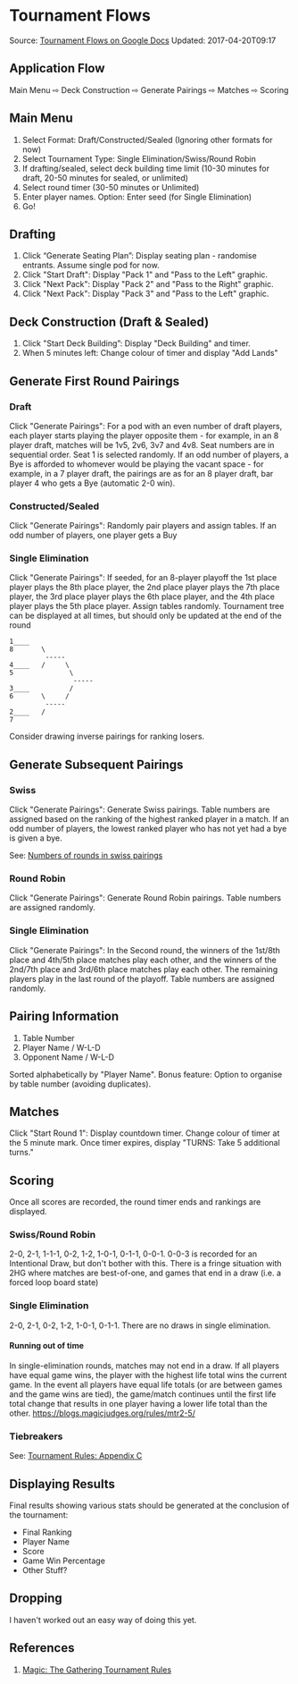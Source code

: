 # Tournament Flows
Source: [Tournament Flows on Google Docs](https://docs.google.com/document/d/13yMRQv2FChbhES158n7BA3Z7GUSlLCzFeruHWbFwj7A/edit?usp=sharing)
Updated: 2017-04-20T09:17

## Application Flow
Main Menu ⇨ Deck Construction ⇨ Generate Pairings ⇨ Matches ⇨ Scoring

## Main Menu
1. Select Format: Draft/Constructed/Sealed (Ignoring other formats for now)
2. Select Tournament Type:  Single Elimination/Swiss/Round Robin
3. If drafting/sealed, select deck building time limit (10-30 minutes for draft, 20-50 minutes for sealed, or unlimited)
4. Select round timer (30-50 minutes or Unlimited)
5. Enter player names.  Option: Enter seed (for Single Elimination)
6. Go!

## Drafting
1. Click “Generate Seating Plan”:  Display seating plan - randomise entrants.  Assume single pod for now.
2. Click "Start Draft": Display "Pack 1" and "Pass to the Left" graphic.
3. Click "Next Pack": Display "Pack 2" and "Pass to the Right" graphic.
4. Click "Next Pack": Display "Pack 3" and "Pass to the Left" graphic.

## Deck Construction (Draft & Sealed)
1. Click "Start Deck Building”:  Display "Deck Building" and timer.
2. When 5 minutes left:  Change colour of timer and display "Add Lands"

## Generate First Round Pairings
### Draft
Click "Generate Pairings": For a pod with an even number of draft players, each player starts playing the player opposite them - for example, in an 8 player draft, matches will be 1v5, 2v6, 3v7 and 4v8.  Seat numbers are in sequential order.  Seat 1 is selected randomly.  If an odd number of players, a Bye is afforded to whomever would be playing the vacant space - for example, in a 7 player draft, the pairings are as for an 8 player draft, bar player 4 who gets a Bye (automatic 2-0 win).

### Constructed/Sealed
Click "Generate Pairings": Randomly pair players and assign tables.  If an odd number of players, one player gets a Buy

### Single Elimination
Click "Generate Pairings": If seeded, for an 8-player playoff the 1st place player plays the 8th place player, the 2nd place player plays the 7th place player, the 3rd place player plays the 6th place player, and the 4th place player plays the 5th place player.  Assign tables randomly.  Tournament tree can be displayed at all times, but should only be updated at the end of the round

```
1____
8       \
         -----
4____   /     \
5              \
                -----
3____          /
6       \     /
         -----
2____   /
7
```

Consider drawing inverse pairings for ranking losers.

## Generate Subsequent Pairings
### Swiss
Click "Generate Pairings":  Generate Swiss pairings.  Table numbers are assigned based on the ranking of the highest ranked player in a match.  If an odd number of players, the lowest ranked player who has not yet had a bye is given a bye.

See: [Numbers of rounds in swiss pairings](http://magic.wizards.com/en/game-info/products/magic-online/swiss-pairings)

### Round Robin
Click "Generate Pairings":  Generate Round Robin pairings.  Table numbers are assigned randomly.

### Single Elimination
Click "Generate Pairings":  In the Second round, the winners of the 1st/8th place and 4th/5th place matches play each other, and the winners of the 2nd/7th place and 3rd/6th place matches play each other. The remaining players play in the last round of the playoff.  Table numbers are assigned randomly.

## Pairing Information
1. Table Number
2. Player Name / W-L-D
3. Opponent Name / W-L-D

Sorted alphabetically by "Player Name".  Bonus feature: Option to organise by table number (avoiding duplicates).

## Matches
Click "Start Round 1": Display countdown timer.  Change colour of timer at the 5 minute mark.  Once timer expires, display "TURNS:  Take 5 additional turns."

## Scoring
Once all scores are recorded, the round timer ends and rankings are displayed.

### Swiss/Round Robin
2-0, 2-1, 1-1-1, 0-2, 1-2, 1-0-1, 0-1-1, 0-0-1.  0-0-3 is recorded for an Intentional Draw, but don't bother with this.
There is a fringe situation with 2HG where matches are best-of-one, and games that end in a draw (i.e. a forced loop board state)

### Single Elimination
2-0, 2-1, 0-2, 1-2, 1-0-1, 0-1-1.  There are no draws in single elimination.

#### Running out of time
In single-elimination rounds, matches may not end in a draw. If all players have equal game wins, the player with the highest life total wins the current game. In the event all players have equal life totals (or are between games and the game wins are tied), the game/match continues until the first life total change that results in one player having a lower life total than the other. https://blogs.magicjudges.org/rules/mtr2-5/

### Tiebreakers
See: [Tournament Rules: Appendix C](https://blogs.magicjudges.org/rules/mtr-appendix-c/)

## Displaying Results
Final results showing various stats should be generated at the conclusion of the tournament:
- Final Ranking
- Player Name
- Score
- Game Win Percentage
- Other Stuff?

## Dropping
I haven't worked out an easy way of doing this yet.

## References
1. [Magic: The Gathering Tournament Rules](https://blogs.magicjudges.org/rules/mtr/)